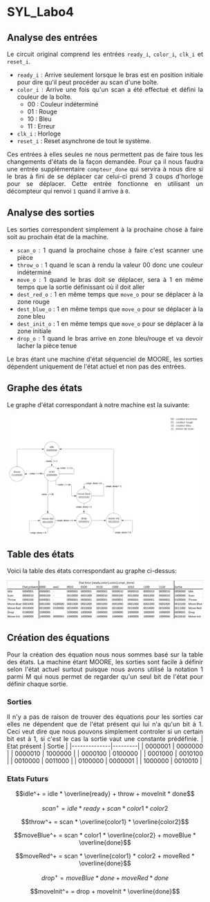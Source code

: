 <div align="justify" style="margin-right:25px;margin-left:25px">

# SYL_Labo4

## Analyse des entrées

Le circuit original comprend les entrées `ready_i`, `color_i`, `clk_i` et `reset_i`.
- `ready_i` : Arrive seulement lorsque le bras est en position initiale pour dire qu'il peut procéder au scan d'une boîte. 
- `color_i` : Arrive une fois qu'un scan a été effectué et défini la couleur de la boîte.
  - 00 : Couleur indéterminé
  - 01 : Rouge
  - 10 : Bleu
  - 11 : Erreur
- `clk_i` : Horloge
- `reset_i` : Reset asynchrone de tout le système.

Ces entrées à elles seules ne nous permettent pas de faire tous les changements d'états de la façon demandée. Pour ça il nous faudra une entrée supplémentaire `compteur_done` qui servira à nous dire si le bras à fini de se déplacer car celui-ci prend 3 coups d'horloge pour se déplacer.
Cette entrée fonctionne en utilisant un décompteur qui renvoi `1` quand il arrive à `0`.

## Analyse des sorties

Les sorties correspondent simplement à la prochaine chose à faire soit au prochain état de la machine.
- `scan_o` : 1 quand la prochaine chose à faire c'est scanner une pièce
- `throw_o` : 1 quand le scan à rendu la valeur 00 donc une couleur indéterminé
- `move_o` : 1 quand le bras doit se déplacer, sera à 1 en même temps que la sortie définissant où il doit aller
- `dest_red_o` : 1 en même temps que `move_o` pour se déplacer à la zone rouge
- `dest_blue_o` : 1 en même temps que `move_o` pour se déplacer à la zone bleu
- `dest_init_o` : 1 en même temps que `move_o` pour se déplacer à la zone initiale
- `drop_o` : 1 quand le bras arrive en zone bleu/rouge et va devoir lacher la pièce tenue

Le bras étant une machine d'état séquenciel de MOORE, les sorties dépendent uniquement de l'état actuel et non pas des entrées.

## Graphe des états
Le graphe d'état correspondant à notre machine est la suivante:

![Graphe des Etats](SYL_4.svg)

## Table des états
Voici la table des états correspondant au graphe ci-dessus:

![Table des Etats](TableEtat.png)

## Création des équations
Pour la création des équation nous nous sommes basé sur la table des états. La machine étant MOORE, les sorties sont facile à définir selon l'état actuel surtout puisque nous avons utilisé la notation 1 parmi M qui nous permet de regarder qu'un seul bit de l'état pour définir chaque sortie.

### Sorties
Il n'y a pas de raison de trouver des équations pour les sorties car elles ne dépendent que de l'état présent qui lui n'a qu'un bit à 1. Ceci veut dire que nous pouvons simplement controler si un certain bit est à 1, si c'est le cas la sortie vaut une constante prédéfinie.
| Etat présent | Sortie  |
|--------------|---------|
| 0000001      | 0000000 |
| 0000010      | 1000000 |
| 0000100      | 0100000 |
| 0001000      | 0010100 |
| 0010000      | 0011000 |
| 0100000      | 0000001 |
| 1000000      | 0010010 |

### Etats Futurs
$$idle^+ = idle * \overline{ready} + throw + moveInit * done$$

$$scan^+ = idle * ready + scan * color1 * color2$$

$$throw^+ = scan * \overline{color1} * \overline{color2}$$

$$moveBlue^+ = scan * color1 * \overline{color2} + moveBlue * \overline{done}$$

$$moveRed^+ = scan * \overline{color1} * color2 + moveRed * \overline{done}$$

$$drop^+ = moveBlue * done + moveRed * done$$

$$moveInit^+ = drop + moveInit * \overline{done}$$